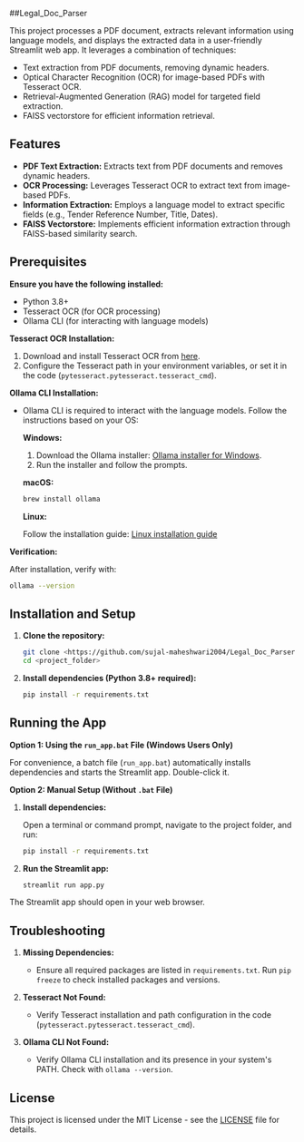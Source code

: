 ##Legal_Doc_Parser

This project processes a PDF document, extracts relevant information using language models, and displays the extracted data in a user-friendly Streamlit web app. It leverages a combination of techniques:

* Text extraction from PDF documents, removing dynamic headers.
* Optical Character Recognition (OCR) for image-based PDFs with Tesseract OCR.
* Retrieval-Augmented Generation (RAG) model for targeted field extraction.
* FAISS vectorstore for efficient information retrieval.

## Features

- **PDF Text Extraction:** Extracts text from PDF documents and removes dynamic headers.
- **OCR Processing:** Leverages Tesseract OCR to extract text from image-based PDFs.
- **Information Extraction:** Employs a language model to extract specific fields (e.g., Tender Reference Number, Title, Dates).
- **FAISS Vectorstore:** Implements efficient information extraction through FAISS-based similarity search.

## Prerequisites

**Ensure you have the following installed:**

* Python 3.8+
* Tesseract OCR (for OCR processing)
* Ollama CLI (for interacting with language models)

**Tesseract OCR Installation:**

1. Download and install Tesseract OCR from [here](https://github.com/tesseract-ocr/tesseract).
2. Configure the Tesseract path in your environment variables, or set it in the code (`pytesseract.pytesseract.tesseract_cmd`).

**Ollama CLI Installation:**

- Ollama CLI is required to interact with the language models. Follow the instructions based on your OS:

   **Windows:**

   1. Download the Ollama installer: [Ollama installer for Windows](https://ollama.com/download).
   2. Run the installer and follow the prompts.

   **macOS:**

   ```bash
   brew install ollama
   ```

   **Linux:**

   Follow the installation guide: [Linux installation guide](https://ollama.com/docs/get-started)

**Verification:**

After installation, verify with:

```bash
ollama --version
```

## Installation and Setup

1. **Clone the repository:**

   ```bash
   git clone <https://github.com/sujal-maheshwari2004/Legal_Doc_Parser.git>
   cd <project_folder>
   ```

2. **Install dependencies (Python 3.8+ required):**

   ```bash
   pip install -r requirements.txt
   ```

## Running the App

**Option 1: Using the `run_app.bat` File (Windows Users Only)**

For convenience, a batch file (`run_app.bat`) automatically installs dependencies and starts the Streamlit app. Double-click it.

**Option 2: Manual Setup (Without `.bat` File)**

1. **Install dependencies:**

   Open a terminal or command prompt, navigate to the project folder, and run:

   ```bash
   pip install -r requirements.txt
   ```

2. **Run the Streamlit app:**

   ```bash
   streamlit run app.py
   ```

The Streamlit app should open in your web browser.

## Troubleshooting

1. **Missing Dependencies:**

   - Ensure all required packages are listed in `requirements.txt`. Run `pip freeze` to check installed packages and versions.

2. **Tesseract Not Found:**

   - Verify Tesseract installation and path configuration in the code (`pytesseract.pytesseract.tesseract_cmd`).

3. **Ollama CLI Not Found:**

   - Verify Ollama CLI installation and its presence in your system's PATH. Check with `ollama --version`.

## License

This project is licensed under the MIT License - see the [LICENSE](LICENSE) file for details.
